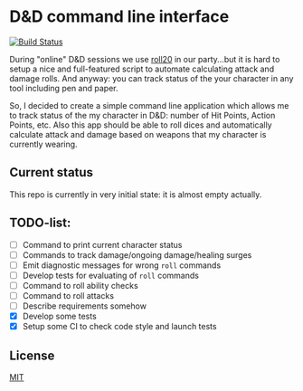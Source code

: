 # D&D command line interface

[![Build Status](https://travis-ci.com/AlexeySachkov/dndcmd.svg?branch=master)](https://travis-ci.com/AlexeySachkov/dndcmd)

During "online" D&D sessions we use [roll20][roll20] in our party...but it is hard to setup a nice and
full-featured script to automate calculating attack and damage rolls. And anyway: you can
track status of the your character in any tool including pen and paper.

So, I decided to create a simple command line application which allows me to track status
of the my character in D&D: number of Hit Points, Action Points, etc. Also this app should
be able to roll dices and automatically calculate attack and damage based on weapons that my
character is currently wearing.

## Current status

This repo is currently in very initial state: it is almost empty actually.

## TODO-list:

- [ ] Command to print current character status
- [ ] Commands to track damage/ongoing damage/healing surges
- [ ] Emit diagnostic messages for wrong `roll` commands
- [ ] Develop tests for evaluating of `roll` commands
- [ ] Command to roll ability checks
- [ ] Command to roll attacks
- [ ] Describe requirements somehow
- [X] Develop some tests
- [X] Setup some CI to check code style and launch tests

## License

[MIT](LICENSE)




[roll20]: https://roll20.net/

